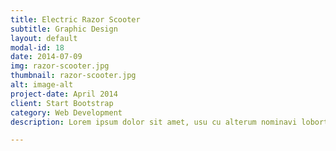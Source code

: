 ```yaml
---
title: Electric Razor Scooter
subtitle: Graphic Design
layout: default
modal-id: 18
date: 2014-07-09
img: razor-scooter.jpg
thumbnail: razor-scooter.jpg
alt: image-alt
project-date: April 2014
client: Start Bootstrap
category: Web Development
description: Lorem ipsum dolor sit amet, usu cu alterum nominavi lobortis. At duo novum diceret. Tantas apeirian vix et, usu sanctus postulant inciderint ut, populo diceret necessitatibus in vim. Cu eum dicam feugiat noluisse.

---
```

